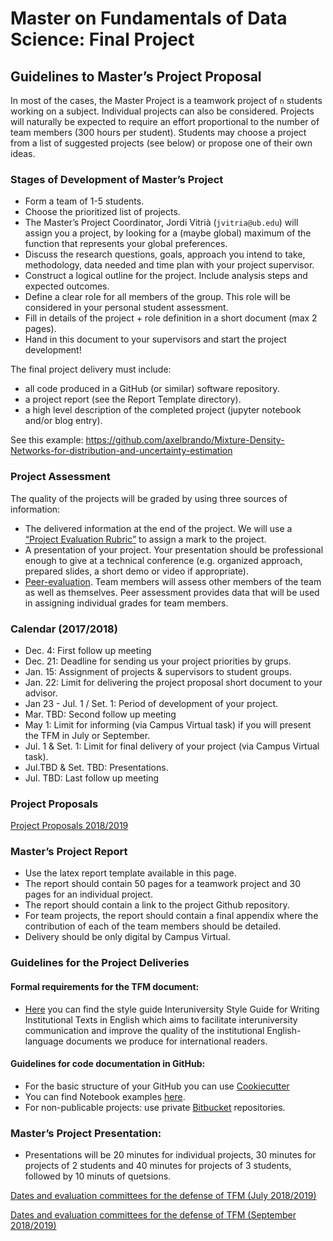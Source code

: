 # Master on Fundamentals of Data Science: Final Project

## Guidelines to Master’s Project Proposal

In most of the cases, the Master Project is a teamwork project of `n` students working on a subject. Individual projects can also be considered. Projects will naturally be expected to require an effort proportional to the number of team members (300 hours per student). Students may choose a project from a list of suggested projects (see below) or propose one of their own ideas. 

### Stages of Development of Master’s Project
+ Form a team of 1-5 students.
+ Choose the prioritized list of projects. 
+ The Master’s Project Coordinator, Jordi Vitrià (`jvitria@ub.edu`) will assign you a project, by looking for a (maybe global) maximum of the function that represents your global preferences. 
+ Discuss the research questions, goals, approach you intend to take, methodology, data needed and time plan with your project supervisor.  
+ Construct a logical outline for the project. Include analysis steps and expected outcomes. 
+ Define a clear role for all members of the group. This role will be considered in your personal student assessment.  
+ Fill in details of the project + role definition in a short document (max 2 pages). 
+ Hand in this document to your supervisors and start the project development! 

The final project delivery must include:
+ all code produced in a GitHub (or similar) software repository.
+ a project report (see the Report Template directory). 
+ a high level description of the completed project (jupyter notebook and/or blog entry). 

See this example: https://github.com/axelbrando/Mixture-Density-Networks-for-distribution-and-uncertainty-estimation

### Project Assessment
The quality of the projects will be graded by using three sources of information:
+ The delivered information at the end of the project.  We will use a [“Project Evaluation Rubric”](https://docs.google.com/spreadsheets/d/1g9foCpIxRSuA414hjeqWZNniJl_QC81W2x0P44_kngw/edit?usp=sharing) to assign a mark to the project.
+ A presentation of your project. Your presentation should be professional enough to give at a technical conference (e.g. organized approach, prepared slides, a short demo or video if appropriate). 
+ [Peer-evaluation](https://docs.google.com/document/d/1iYwW6xOXSaQ9ApzYHpk-GdLONF9VGV17rOod2ifFkQs/edit?usp=sharing). Team members will assess other members of the team as well as themselves. Peer assessment provides data that will be used in assigning individual grades for team members.

### Calendar (2017/2018)
+ Dec. 4: First follow up meeting
+ Dec. 21: Deadline for sending us your project priorities by grups. 
+ Jan. 15: Assignment of projects & supervisors to student groups.
+ Jan. 22: Limit for delivering the project proposal short document to your advisor.
+ Jan 23 - Jul. 1 / Set. 1: Period of development of your project.
+ Mar. TBD: Second follow up meeting
+ May 1: Limit for informing (via Campus Virtual task) if you will present the TFM in July or September.
+ Jul. 1 & Set. 1: Limit for final delivery of your project (via Campus Virtual task).
+ Jul.TBD & Set. TBD: Presentations.
+ Jul. TBD: Last follow up meeting

### Project Proposals

[Project Proposals 2018/2019](projects1819.md)

### Master’s Project Report

+ Use the latex report template available in this page.
+ The report should contain 50 pages for a teamwork project and 30 pages for an individual project.
+ The report should contain a link to the project Github repository.
+ For team projects, the report should contain a final appendix where the contribution of each of the team members should be detailed.
+ Delivery should be only digital by Campus Virtual.

### Guidelines for the Project Deliveries

#### Formal requirements for the TFM document:
+	[Here](http://www.ub.edu/cub/criteri.php?id=2176) you can find the style guide Interuniversity Style Guide for Writing Institutional Texts in English which aims to facilitate interuniversity communication and improve the quality of the institutional English-language documents we produce for international readers. 

#### Guidelines for code documentation in GitHub:
+	For the basic structure of your GitHub you can use [Cookiecutter](https://cookiecutter.readthedocs.io/en/latest/)
+	You can find Notebook examples [here](https://github.com/DataScienceUB/introduction-datascience-python-book).
+	For non-publicable projects: use private [Bitbucket](https://bitbucket.org/) repositories.


### Master’s Project Presentation:

+ Presentations will be 20 minutes for individual projects, 30 minutes for projects of 2 students and 40 minutes for projects of 3 students, followed by 10 minuts of quetsions.

[Dates and evaluation committees for the defense of TFM (July 2018/2019)](TBD)

[Dates and evaluation committees for the defense of TFM (September 2018/2019)](TBD)
